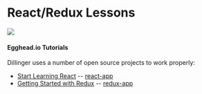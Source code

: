 # React/Redux Lessons

[![](https://d2eip9sf3oo6c2.cloudfront.net/tags/images/000/000/026/thumb/react.png )](https://egghead.io/browse/frameworks/react)

#### Egghead.io Tutorials

Dillinger uses a number of open source projects to work properly:

* [Start Learning React](https://egghead.io/courses/start-learning-react) -- [react-app](https://bitbucket.org/agokadze/react-lessons/src/1bf223db91ba4604894d51e088048e7df34daf24/react-app/?at=master)
* [Getting Started with Redux](https://egghead.io/courses/getting-started-with-redux) -- [redux-app](https://bitbucket.org/agokadze/react-lessons/src/1bf223db91ba4604894d51e088048e7df34daf24/redux-app/?at=master)


